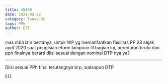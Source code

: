 ```yaml
---
title: 45400
date: 2021-02-22
category: Tanya-SC
tags: PPh
author: EII
---
```


mas mba izin bertanya, untuk WP yg memanfaatkan fasilitas PP 23 sejak april 2020 saat pengisian eform lampiran III bagian ini, peredaran bruto dan pph finalnya berarti diisi sesuai dengan nominal DTP nya ya?

---

Diisi sesuai PPh final terutangnya brp, walaupun DTP

`EII`
